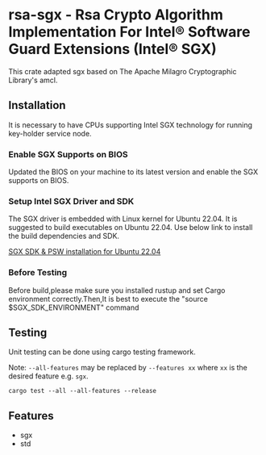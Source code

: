 # rsa-sgx - Rsa Crypto Algorithm Implementation For Intel® Software Guard Extensions (Intel® SGX)
This crate adapted sgx based on The Apache Milagro Cryptographic Library's amcl.

## Installation
It is necessary to have CPUs supporting Intel SGX technology for running key-holder service node.
### Enable SGX Supports on BIOS
Updated the BIOS on your machine to its latest version and enable the SGX supports on BIOS.

### Setup Intel SGX Driver and SDK
The SGX driver is embedded with Linux kernel for Ubuntu 22.04. It is suggested to build executables
on Ubuntu 22.04. Use below link to install the build dependencies and SDK.

[SGX SDK & PSW installation for Ubuntu 22.04](https://medium.com/@yangfanghao/sgx-driver-and-sdk-installation-for-ubuntu-22-04-7db6c254e65c)

### Before Testing
Before build,please make sure you installed rustup and set Cargo environment correctly.Then,It is best to execute the "source $SGX_SDK_ENVIRONMENT" command

## Testing

Unit testing can be done using cargo testing framework.

Note: `--all-features` may be replaced by `--features xx` where `xx` is
the desired feature e.g. `sgx`.

```
cargo test --all --all-features --release
```

## Features
* sgx
* std